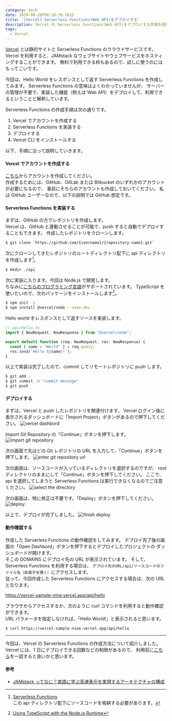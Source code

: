 ```yaml
---
category: tech
date: 2020-08-28T08:20:39.561Z
title: '[Vercel] Serverless Functions(Web API)をデプロイする'
description: Vercel の Serverless Functions(Web API)をデプロイする手順を説明します。
tags:
  - Vercel
---
```

[Vercel](https://vercel.com/) とは静的サイトと Serverless Functions のクラウドサービスです。  
Vercel を利用すると、JAMstack なウェブサイトやウェブサービスをホスティングすることができます。
無料で利用できる枠もあるので、試しに使うのにはもってこいです。

今回は、Hello World をレスポンスとして返す Serverless Functions を作成してみます。
Serverless Functions の意味はよくわかっていませんが、
サーバーの管理が不要で、実装した機能（例えば Web API）をデプロイして、利用できるということと解釈しています。

Serverless Functions の作成手順は次の通りです。

1. Vercel でアカウントを作成する
2. Serverless Functions を実装する
3. デプロイする
4. Vercel CLI をインストールする

以下、手順に沿って説明していきます。

#### Vercel でアカウントを作成する

[こちら](https://vercel.com/signup)からアカウントを作成してください。  
作成するためには、GitHub、GitLab または Bitbucket のいずれかのアカウントが必要になるので、
事前にそちらのアカウントも作成しておいてください。
私は GitHub ユーザーなので、以下の説明では GitHub 想定です。

#### Serverless Functions を実装する

まずは、GitHub の方でレポジトリを作成します。  
Vercel は、GitHub と連動させることが可能で、push すると自動でデプロイすることもできます。
作成したレポジトリをクローンします。

```bash
$ git clone `https://github.com/{username}/{repository-name}.git`
```

次にクローンしてきたレポジトリのルートディレクトリ配下に api ディレクトリを作成します[^1]。  
[^1]:[Serverless Functions](https://vercel.com/docs/serverless-functions/introduction)  
この api ディレクトリ配下にソースコードを格納する必要があります。

```bash
$ mkdir ./api
```

次に実装に入ります。今回は Node.js で開発します。  
ちなみに[こちらのプログラミング言語](https://vercel.com/docs/serverless-functions/supported-languages#supported-languages:)がサポートされています。  
TypeScript を使いたいので、次のパッケージをインストールします[^2]。

[^2]: [Using TypeScript with the Node.js Runtime](https://vercel.com/docs/runtimes#official-runtimes/node-js/using-typescript-with-the-node-js-runtime)

```bash
$ npm init -y
$ npm install @vercel/node --save-dev
```

Hello world をレスポンスとして返すソースを実装します。

```javascript
// api/hello.ts
import { NowRequest, NowResponse } from "@vercel/node";

export default function (req: NowRequest, res: NowResponse) {
  const { name = "World" } = req.query;
  res.send(`Hello ${name}!`);
}
```

以上で実装は完了したので、commit してリモートレポジトリに push します。

```bash
$ git add .
$ git commit -m "commit message"
$ git push
```

#### デプロイする

まずは、Vercel と push したレポジトリを関連付けます。
Vercel ログイン後に表示されるダッシュボードに「Import Project」ボタンがあるので押下してください。
![vercel dashbord](media/vercel-dashbord.png)

Import Git Repository の「Continue」ボタンを押下します。  
![import git repository](media/vercel-import-git-repo.png)

次の画面で先ほどの Git レポジトリの URL を入力して、「Continue」ボタンを押下します。
![enter git repository url](media/vercel-enter-git-repo-url.png)

次の画面は、ソースコードが入っているディレクトリを選択するのですが、
root ディレクトリのままにして「Continue」ボタンを押下してください。
ここで、api を選択してしまうと Serverless Functions は実行できなくなるのでご注意ください。
![select the directory](media/vercel-select-directory.png)

次の画面は、特に修正は不要です。「Deploy」ボタンを押下してください。
![deploy](media/vercel-deploy.png)

以上で、デプロイが完了しました。
![finish deploy](media/vercel-finish-deploy.png)

#### 動作確認する

作成した Serverless Functions の動作確認をしてみます。
デプロイ完了後の画面の「Open Dashbord」ボタンを押下するとデプロイしたプロジェクトの
ダッシュボードが開けます。  
そこの DOMAINS にデプロイ先の URL が表示されています。
そして、Serverless Functions を利用する場合は、
`デプロイ先のURL/api/ソースコードのファイル名（拡張子を覗く）`にアクセスします。  
従って、今回作成した Serverless Functions にアクセスする場合は、次の URL となります。

https://vercel-sample-nine.vercel.app/api/hello

ブラウザからアクセスするか、次のように curl コマンドを利用すると動作確認ができます。  
URL パラメータを指定しなければ、「Hello World!」と表示されると思います。

```bash
$ curl https://vercel-sample-nine.vercel.app/api/hello
```

---

今回は、Vercel の Serverless Functions の作成方法について紹介しました。  
Vercel には、1 日にデプロイできる回数などの制限があるので、
利用前に[こちら]()を一読すると良いかと思います。

#### 参考

- [JAMstack ってなに？実践に学ぶ高速表示を実現するアーキテクチャの構成](https://employment.en-japan.com/engineerhub/entry/2019/12/10/103000)
